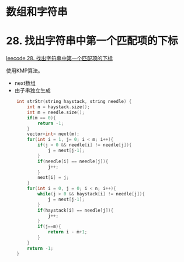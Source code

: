 # 数组和字符串

# 28. 找出字符串中第一个匹配项的下标
[leecode 28. 找出字符串中第一个匹配项的下标](https://leetcode.cn/problems/find-the-index-of-the-first-occurrence-in-a-string/)

使用KMP算法。
- next数组
 - 由子串独立生成

```C++
    int strStr(string haystack, string needle) {
        int n = haystack.size();
        int m = needle.size();
        if(m == 0){
            return -1;
        }
        vector<int> next(m);
        for(int i = 1, j= 0; i < m; i++){
            if(j > 0 && needle[i] != needle[j]){
                j = next[j-1];
            }
            if(needle[i] == needle[j]){
                j++;
            }
            next[i] = j;
        }
        for(int i = 0, j = 0; i < n; i++){
            while(j > 0 && haystack[i] != needle[j]){
                j = next[j-1];
            }
            if(haystack[i] == needle[j]){
                j++;
            }
            if(j==m){
                return i - m+1;
            }
        }
        return -1;
    }
```